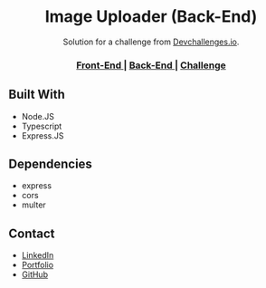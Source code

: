 <!-- Please update value in the {}  -->

<h1 align="center">Image Uploader (Back-End)</h1>
<div align="center">
   Solution for a challenge from  <a href="http://devchallenges.io" target="_blank">Devchallenges.io</a>.
</div>

<div align="center">
  <h3>
    <a href="https://github.com/el7amrawy/image-uploader" >
      Front-End
    </a>
    <span> | </span>
    <a href="https://github.com/el7amrawy/image-processing-api" >
      Back-End
    </a>
    <span> | </span>
    <a href="https://devchallenges.io/challenges/O2iGT9yBd6xZBrOcVirx" >
      Challenge
    </a>
  </h3>
</div>

## Built With

<!-- This section should list any major frameworks that you built your project using. Here are a few examples.-->

- Node.JS
- Typescript
- Express.JS

## Dependencies

- express
- cors
- multer

## Contact

- [LinkedIn](https://www.linkedin.com/in/aly-hamdy/)
- [Portfolio](https://el7amrawy.github.io/portfolio/)
- [GitHub](https://github.com/el7amrawy/)
